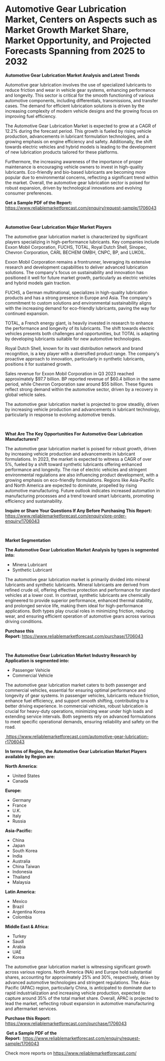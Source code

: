 <p><h1>Automotive Gear Lubrication Market, Centers on Aspects such as Market Growth Market Share, Market Opportunity, and Projected Forecasts Spanning from 2025 to 2032</h1></p><p><strong>Automotive Gear Lubrication Market Analysis and Latest Trends</strong></p>
<p><p>Automotive gear lubrication involves the use of specialized lubricants to reduce friction and wear in vehicle gear systems, enhancing performance and longevity. This sector is critical for the smooth functioning of various automotive components, including differentials, transmissions, and transfer cases. The demand for efficient lubrication solutions is driven by the increasing complexity of modern vehicle designs and the growing focus on improving fuel efficiency.</p><p>The Automotive Gear Lubrication Market is expected to grow at a CAGR of 12.2% during the forecast period. This growth is fueled by rising vehicle production, advancements in lubricant formulation technologies, and a growing emphasis on engine efficiency and safety. Additionally, the shift towards electric vehicles and hybrid models is leading to the development of new lubrication products tailored for these platforms. </p><p>Furthermore, the increasing awareness of the importance of proper maintenance is encouraging vehicle owners to invest in high-quality lubricants. Eco-friendly and bio-based lubricants are becoming more popular due to environmental concerns, reflecting a significant trend within the market. Overall, the automotive gear lubrication sector is poised for robust expansion, driven by technological innovations and evolving consumer preferences.</p></p>
<p><strong>Get a Sample PDF of the Report:&nbsp;</strong> <a href="https://www.reliablemarketforecast.com/enquiry/request-sample/1706043?utm_campaign=2778&utm_medium=2&utm_source=Github&utm_content=ia&utm_term=27032025&utm_id=automotive-gear-lubrication">https://www.reliablemarketforecast.com/enquiry/request-sample/1706043</a></p>
<p>&nbsp;</p>
<p><strong>Automotive Gear Lubrication Major Market Players</strong></p>
<p><p>The automotive gear lubrication market is characterized by significant players specializing in high-performance lubricants. Key companies include Exxon Mobil Corporation, FUCHS, TOTAL, Royal Dutch Shell, Sinopec, Chevron Corporation, CARL BECHEM GMBH, CNPC, BP, and LUKOIL.</p><p>Exxon Mobil Corporation remains a frontrunner, leveraging its extensive research and development capabilities to deliver advanced lubrication solutions. The company's focus on sustainability and innovation has positioned it well for future market growth, particularly as electric vehicles and hybrid models gain traction.</p><p>FUCHS, a German multinational, specializes in high-quality lubrication products and has a strong presence in Europe and Asia. The company's commitment to custom solutions and environmental sustainability aligns with the increasing demand for eco-friendly lubricants, paving the way for continued expansion.</p><p>TOTAL, a French energy giant, is heavily invested in research to enhance the performance and longevity of its lubricants. The shift towards electric vehicles presents both challenges and opportunities, but TOTAL is adapting by developing lubricants suitable for new automotive technologies.</p><p>Royal Dutch Shell, known for its vast distribution network and brand recognition, is a key player with a diversified product range. The company's proactive approach to innovation, particularly in synthetic lubricants, positions it for sustained growth.</p><p>Sales revenue for Exxon Mobil Corporation in Q3 2023 reached approximately $97.7 billion. BP reported revenue of $60.4 billion in the same period, while Chevron Corporation saw around $55 billion. These figures reflect strong demand within the automotive sector, driven by a recovery in global vehicle sales.</p><p>The automotive gear lubrication market is projected to grow steadily, driven by increasing vehicle production and advancements in lubricant technology, particularly in response to evolving automotive trends.</p></p>
<p>&nbsp;</p>
<p><strong>What Are The Key Opportunities For Automotive Gear Lubrication Manufacturers?</strong></p>
<p><p>The automotive gear lubrication market is poised for robust growth, driven by increasing vehicle production and advancements in lubricant formulations. In 2023, the market is expected to witness a CAGR of over 5%, fueled by a shift toward synthetic lubricants offering enhanced performance and longevity. The rise of electric vehicles and stringent environmental regulations are also influencing product development, with a growing emphasis on eco-friendly formulations. Regions like Asia-Pacific and North America are expected to dominate, propelled by rising automotive manufacturing. Future outlook indicates increased automation in manufacturing processes and a trend toward smart lubricants, promoting efficiency and sustainability.</p></p>
<p><strong>Inquire or Share Your Questions If Any Before Purchasing This Report:</strong> <a href="https://www.reliablemarketforecast.com/enquiry/pre-order-enquiry/1706043?utm_campaign=2778&utm_medium=2&utm_source=Github&utm_content=ia&utm_term=27032025&utm_id=automotive-gear-lubrication">https://www.reliablemarketforecast.com/enquiry/pre-order-enquiry/1706043</a></p>
<p>&nbsp;</p>
<p><strong>Market Segmentation</strong></p>
<p><strong>The Automotive Gear Lubrication Market Analysis by types is segmented into:</strong></p>
<p><ul><li>Minera Lubricant</li><li>Synthetic Lubricant</li></ul></p>
<p><p>The automotive gear lubrication market is primarily divided into mineral lubricants and synthetic lubricants. Mineral lubricants are derived from refined crude oil, offering effective protection and performance for standard vehicles at a lower cost. In contrast, synthetic lubricants are chemically engineered to provide superior performance, enhanced thermal stability, and prolonged service life, making them ideal for high-performance applications. Both types play crucial roles in minimizing friction, reducing wear, and ensuring efficient operation of automotive gears across various driving conditions.</p></p>
<p><strong>Purchase this Report:&nbsp;</strong><a href="https://www.reliablemarketforecast.com/purchase/1706043?utm_campaign=2778&utm_medium=2&utm_source=Github&utm_content=ia&utm_term=27032025&utm_id=automotive-gear-lubrication">https://www.reliablemarketforecast.com/purchase/1706043</a></p>
<p>&nbsp;</p>
<p><strong>The Automotive Gear Lubrication Market Industry Research by Application is segmented into:</strong></p>
<p><ul><li>Passenger Vehicle</li><li>Commercial Vehicle</li></ul></p>
<p><p>The automotive gear lubrication market caters to both passenger and commercial vehicles, essential for ensuring optimal performance and longevity of gear systems. In passenger vehicles, lubricants reduce friction, enhance fuel efficiency, and support smooth shifting, contributing to a better driving experience. In commercial vehicles, robust lubrication is crucial for heavy-duty operations, minimizing wear under high loads and extending service intervals. Both segments rely on advanced formulations to meet specific operational demands, ensuring reliability and safety on the road.</p></p>
<p><a href="https://www.reliablemarketforecast.com/automotive-gear-lubrication-r1706043?utm_campaign=2778&utm_medium=2&utm_source=Github&utm_content=ia&utm_term=27032025&utm_id=automotive-gear-lubrication">&nbsp;https://www.reliablemarketforecast.com/automotive-gear-lubrication-r1706043</a></p>
<p><strong>In terms of Region, the Automotive Gear Lubrication Market Players available by Region are:</strong></p>
<p>
    <p> <strong> North America: </strong>
        <ul>
            <li>United States</li>
            <li>Canada</li>
        </ul>
        </p> 
    <p> <strong> Europe: </strong>
        <ul>
            <li>Germany</li>
            <li>France</li>
            <li>U.K.</li>
            <li>Italy</li>
            <li>Russia</li>
        </ul>
        </p> 
    <p> <strong> Asia-Pacific: </strong>
        <ul>
            <li>China</li>
            <li>Japan</li>
            <li>South Korea</li>
            <li>India</li>
            <li>Australia</li>
            <li>China Taiwan</li>
            <li>Indonesia</li>
            <li>Thailand</li>
            <li>Malaysia</li>
        </ul>
        </p> 
    <p> <strong> Latin America: </strong>
        <ul>
            <li>Mexico</li>
            <li>Brazil</li>
            <li>Argentina Korea</li>
            <li>Colombia</li>
        </ul>
        </p> 
    <p> <strong> Middle East & Africa: </strong>
        <ul>
            <li>Turkey</li>
            <li>Saudi</li>
            <li>Arabia</li>
            <li>UAE</li>
            <li>Korea</li>
        </ul>
    </p>
    </p>
<p><p>The automotive gear lubrication market is witnessing significant growth across various regions. North America (NA) and Europe hold substantial shares, accounting for approximately 25% and 30%, respectively, driven by advanced automotive technologies and stringent regulations. The Asia-Pacific (APAC) region, particularly China, is anticipated to dominate due to rapid industrialization and increasing vehicle production, expected to capture around 35% of the total market share. Overall, APAC is projected to lead the market, reflecting robust expansion in automotive manufacturing and aftermarket services.</p></p>
<p><strong>Purchase this Report: </strong><a href="https://www.reliablemarketforecast.com/purchase/1706043?utm_campaign=2778&utm_medium=2&utm_source=Github&utm_content=ia&utm_term=27032025&utm_id=automotive-gear-lubrication">https://www.reliablemarketforecast.com/purchase/1706043</a></p>
<p>&nbsp;<strong>Get a Sample PDF of the Report:&nbsp;&nbsp;</strong><a href="https://www.reliablemarketforecast.com/enquiry/request-sample/1706043?utm_campaign=2778&utm_medium=2&utm_source=Github&utm_content=ia&utm_term=27032025&utm_id=automotive-gear-lubrication">https://www.reliablemarketforecast.com/enquiry/request-sample/1706043</a></p>
<p><strong></strong></p>
<p>Check more reports on <a href="https://www.reliablemarketforecast.com/?utm_campaign=2778&utm_medium=2&utm_source=Github&utm_content=ia&utm_term=27032025&utm_id=automotive-gear-lubrication">https://www.reliablemarketforecast.com/</a></p>